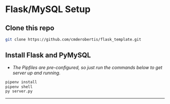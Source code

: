 # Flask/MySQL Setup

## Clone this repo

```zsh
git clone https://github.com/cmderobertis/flask_template.git
```

## Install Flask and PyMySQL

- *The Pipfiles are pre-configured, so just run the commands below to get server up and running.*

```zsh
pipenv install
pipenv shell
py server.py
```

---

## 